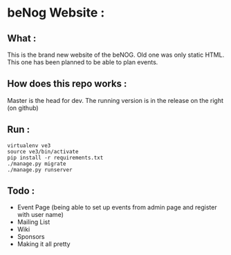 # beNog Website :
## What :
This is the brand new website of the beNOG. Old one was only static HTML. This one has been planned to be able to plan events.

## How does this repo works :
Master is the head for dev. The running version is in the release on the right (on github)

## Run :
```
virtualenv ve3
source ve3/bin/activate
pip install -r requirements.txt
./manage.py migrate
./manage.py runserver
```

## Todo :
* Event Page (being able to set up events from admin page and register with user name)
* Mailing List
* Wiki
* Sponsors
* Making it all pretty
